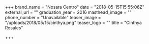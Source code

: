 +++
brand_name = "Nosara Centro"
date = "2018-05-15T15:55:06Z"
external_url = ""
graduation_year = 2016
masthead_image = ""
phone_number = "Unavailable"
teaser_image = "/uploads/2018/05/15/cinthya.png"
teaser_logo = ""
title = "Cinthya Rosales"

+++
